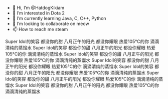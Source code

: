 - 👋 Hi, I’m @HatdogKikiam
- 👀 I’m interested in Dota 2
- 🌱 I’m currently learning Java, C, C++, Python
- 💞️ I’m looking to collaborate on meow
- 📫 How to reach me steam

<!---
HatdogKikiam/HatdogKikiam is a ✨ special ✨ repository because its `README.md` (this file) appears on your GitHub profile.
You can click the Preview link to take a look at your changes.
--->

Super Idol的笑容
都没你的甜
八月正午的阳光
都没你耀眼
热爱105°C的你
滴滴清纯的蒸馏水
Super Idol的笑容
都没你的甜
八月正午的阳光
都没你耀眼
热爱105°C的你
滴滴清纯的蒸馏水
Super Idol的笑容
都没你的甜
八月正午的阳光
都没你耀眼
热爱105°C的你
滴滴清纯的蒸馏水
Super Idol的笑容
都没你的甜
八月正午的阳光
都没你耀眼
热爱105°C的你
滴滴清纯的蒸馏水
Super Idol的笑容
都没你的甜
八月正午的阳光
都没你耀眼
热爱105°C的你
滴滴清纯的蒸馏水
Super Idol的笑容
都没你的甜
八月正午的阳光
都没你耀眼
热爱105°C的你
滴滴清纯的蒸馏水
Super Idol的笑容
都没你的甜
八月正午的阳光
都没你耀眼
热爱105°C的你
滴滴清纯的蒸馏水
